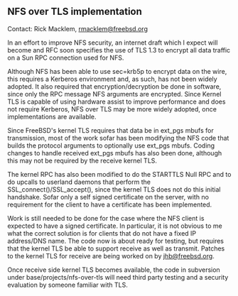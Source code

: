 ## NFS over TLS implementation ##

Contact: Rick Macklem, <rmacklem@freebsd.org>

In an effort to improve NFS security, an internet draft
which I expect will become and RFC soon specifies the
use of TLS 1.3 to encrypt all data traffic on a Sun RPC
connection used for NFS.

Although NFS has been able to use sec=krb5p to encrypt data
on the wire, this requires a Kerberos environment and, as
such, has not been widely adopted. It also required that
encryption/decryption be done in software, since only the
RPC message NFS arguments are encrypted.
Since Kernel TLS is capable of using hardware assist to
improve performance and does not require Kerberos, NFS
over TLS may be more widely adopted, once implementations
are available.

Since FreeBSD's kernel TLS requires that data be in ext_pgs
mbufs for transmission, most of the work sofar has been
modifying the NFS code that builds the protocol arguments
to optionally use ext_pgs mbufs.
Coding changes to handle received ext_pgs mbufs has also
been done, although this may not be required by the receive
kernel TLS.

The kernel RPC has also been modified to do the STARTTLS
Null RPC and to do upcalls to userland daemons that
perform the SSL_connect()/SSL_accept(), since the kernel
TLS does not do this initial handshake.
Sofar only a self signed certificate on the server,
with no requirement for the client to have a certificate
has been implemented.

Work is still needed to be done for the case where the NFS
client is expected to have a signed certificate. In particular,
it is not obvious to me what the correct solution is for
clients that do not have a fixed IP address/DNS name.
The code now is about ready for testing, but requires that
the kernel TLS be able to support receive as well as transmit.
Patches to the kernel TLS for receive are being worked on
by jhb@freebsd.org.

Once receive side kernel TLS becomes available, the code in
subversion under base/projects/nfs-over-tls will need third
party testing and a security evaluation by someone familiar
with TLS.


